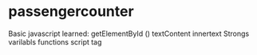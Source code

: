 # passengercounter

Basic javascript learned:
getElementById ()
textContent
innertext
Strongs
varilabls
functions
script tag
